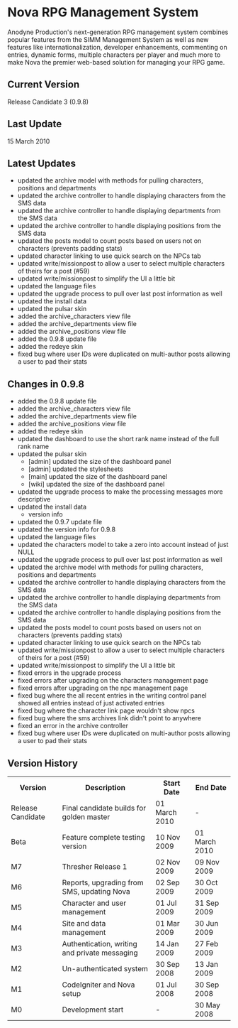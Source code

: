 Nova RPG Management System
==========================
Anodyne Production's next-generation RPG management system combines popular features from the SIMM Management System as well as new features like internationalization, developer enhancements, commenting on entries, dynamic forms, multiple characters per player and much more to make Nova the premier web-based solution for managing your RPG game.

Current Version
---------------
Release Candidate 3 (0.9.8)

Last Update
-----------
15 March 2010

Latest Updates
--------------
* updated the archive model with methods for pulling characters, positions and departments
* updated the archive controller to handle displaying characters from the SMS data
* updated the archive controller to handle displaying departments from the SMS data
* updated the archive controller to handle displaying positions from the SMS data
* updated the posts model to count posts based on users not on characters (prevents padding stats)
* updated character linking to use quick search on the NPCs tab
* updated write/missionpost to allow a user to select multiple characters of theirs for a post (#59)
* updated write/missionpost to simplify the UI a little bit
* updated the language files
* updated the upgrade process to pull over last post information as well
* updated the install data
* updated the pulsar skin
* added the archive_characters view file
* added the archive_departments view file
* added the archive_positions view file
* added the 0.9.8 update file
* added the redeye skin
* fixed bug where user IDs were duplicated on multi-author posts allowing a user to pad their stats

Changes in 0.9.8
----------------
* added the 0.9.8 update file
* added the archive_characters view file
* added the archive_departments view file
* added the archive_positions view file
* added the redeye skin
* updated the dashboard to use the short rank name instead of the full rank name
* updated the pulsar skin
    * [admin] updated the size of the dashboard panel
    * [admin] updated the stylesheets
    * [main] updated the size of the dashboard panel
    * [wiki] updated the size of the dashboard panel
* updated the upgrade process to make the processing messages more descriptive
* updated the install data
    * version info
* updated the 0.9.7 update file
* updated the version info for 0.9.8
* updated the language files
* updated the characters model to take a zero into account instead of just NULL
* updated the upgrade process to pull over last post information as well
* updated the archive model with methods for pulling characters, positions and departments
* updated the archive controller to handle displaying characters from the SMS data
* updated the archive controller to handle displaying departments from the SMS data
* updated the archive controller to handle displaying positions from the SMS data
* updated the posts model to count posts based on users not on characters (prevents padding stats)
* updated character linking to use quick search on the NPCs tab
* updated write/missionpost to allow a user to select multiple characters of theirs for a post (#59)
* updated write/missionpost to simplify the UI a little bit
* fixed errors in the upgrade process
* fixed errors after upgrading on the characters management page
* fixed errors after upgrading on the npc management page
* fixed bug where the all recent entries in the writing control panel showed all entries instead of just activated entries
* fixed bug where the character link page wouldn't show npcs
* fixed bug where the sms archives link didn't point to anywhere
* fixed an error in the archive controller
* fixed bug where user IDs were duplicated on multi-author posts allowing a user to pad their stats

Version History
---------------
<table>
	<tr>
		<th>Version</th><th>Description</th><th>Start Date</th><th>End Date</th>
	</tr>
	<tr>
		<td>Release Candidate</td><td>Final candidate builds for golden master</td><td>01 March 2010</td><td>-</td>
	</tr>
	<tr>
		<td>Beta</td><td>Feature complete testing version</td><td>10 Nov 2009</td><td>01 March 2010</td>
	</tr>
	<tr>
		<td>M7</td><td>Thresher Release 1</td><td>02 Nov 2009</td><td>09 Nov 2009</td>
	</tr>
	<tr>
		<td>M6</td><td>Reports, upgrading from SMS, updating Nova</td><td>02 Sep 2009</td><td>30 Oct 2009</td>
	</tr>
	<tr>
		<td>M5</td><td>Character and user management</td><td>01 Jul 2009</td><td>31 Sep 2009</td>
	</tr>
	<tr>
		<td>M4</td><td>Site and data management</td><td>01 Mar 2009</td><td>30 Jun 2009</td>
	</tr>
	<tr>
		<td>M3</td><td>Authentication, writing and private messaging</td><td>14 Jan 2009</td><td>27 Feb 2009</td>
	</tr>
	<tr>
		<td>M2</td><td>Un-authenticated system</td><td>30 Sep 2008</td><td>13 Jan 2009</td>
	</tr>
	<tr>
		<td>M1</td><td>CodeIgniter and Nova setup</td><td>01 Jul 2008</td><td>30 Sep 2008</td>
	</tr>
	<tr>
		<td>M0</td><td>Development start</td><td>-</td><td>30 May 2008</td>
	</tr>
</table>
